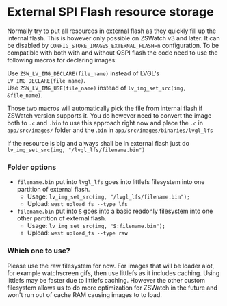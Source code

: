 # External SPI Flash resource storage
Normally try to put all resources in external flash as they quickly fill up the internal flash. This is however
only possible on ZSWatch v3 and later. It can be disabled by `CONFIG_STORE_IMAGES_EXTERNAL_FLASH=n` configuration.
To be compatible with both with and without QSPI flash the code need to use the following macros for declaring images:

Use `ZSW_LV_IMG_DECLARE(file_name)` instead of LVGL's `LV_IMG_DECLARE(file_name)`.<br>
Use `ZSW_LV_IMG_USE(file_name)` instead of `lv_img_set_src(img, &file_name)`.

Those two macros will automatically pick the file from internal flash if ZSWatch version supports it.
You do however need to convert the image both to `.c` and `.bin` to use this approach right now and place the `.c` in `app/src/images/` folder and the .`bin` in `app/src/images/binaries/lvgl_lfs`

If the resource is big and always shall be in external flash just do `lv_img_set_src(img, "/lvgl_lfs/filename.bin")`
### Folder options

- `filename.bin` put into `lvgl_lfs` goes into littlefs filesystem into one partition of external flash.
    - Usage: `lv_img_set_src(img, "/lvgl_lfs/filename.bin");`
    - Upload: `west upload_fs --type lfs`
- `filename.bin` put into `S` goes into a basic readonly filesystem into one other partition of external flash.
    - Usage: `lv_img_set_src(img, "S:filename.bin");`
    - Upload: `west upload_fs --type raw`

### Which one to use?
Please use the raw filesystem for now. For images that will be loader alot, for example watchscreen gifs, then use littlefs as it includes caching. Using littlefs may be faster due to littlefs caching. However the other custom filesystem allows us to do more optimization for ZSWatch in the future and won't run out of cache RAM causing images to to load.